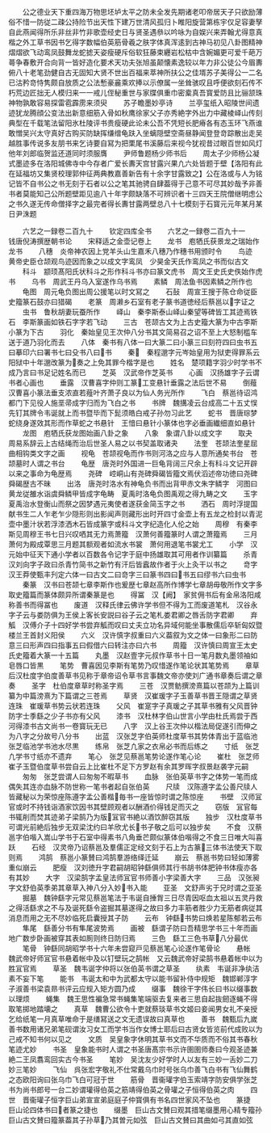 <!-- { "loadSidebar": true } -->
　　公之德业天下重四海万物思坯垆太平之防未全发先期诸老叩帝居天子只欲励薄俗不惜一防従二疎公持险节出天性下建万世清风孤归卜睢阳旋营第栋宇仅足容妻孥自此燕闻得所乐非丝非竹非歌壶经史日与贤圣遇叅以吟咏为自娱兴来弄翰尤得意真楷之外工草书因书乞得字数幅伯英筋骨羲之肤字体真浑逺到古神马初见八卦图精神熠熠欲飞动鸾凤鼓舞龙蛇摅天姿瘦硬斥俗软狂藤束纒岩松枯中含婉媚更可爱千葩万蕚争春敷开合向背一皆好造化要术天功夫张旭虽颠懐素逸较以年力非公徒公今眉夀俯八十老笔劲健自古无固知大贤不世出百福来萃神所扶公之佳壻苏子美得公一二名已沽矜竒恃隽颇自放质之公法慙豪麄乘欢捧以示僚属一坐耸骇叹且呼便欲刻石传不朽荒边匠拙无人模归来一一戒儿侄秘重世与家牒俱重巾密槖真吾寳爱防且比骊颔珠神物孰敢容易探雷雹霹雳来须臾
　　苏子瞻墨妙亭诗
　　兰亭玺纸入昭陵世间遗迹犹龙腾顔公变法出新意细筋入骨如秋鹰徐家父子亦秀絶字外出力中藏棱峄山传刻典型在千载笔法留阳氷杜陵评书贵瘦硬此论未公吾不凭短长肥瘠各有态玉环飞燕谁敢憎吴兴太守真好古购买防缺挥缣缯龟趺入坐螭隠壁空斋昼静闻登登竒踪散出走吴越胜事传说多友朋书来乞诗要自冩为把栗尾书溪藤后来视今犹视昔过眼百世如风灯他年刘郎临贺监还道同时须服膺
　　尹师鲁题杨少师书后
　　周太子少师杨公凝式墨迹多在洛阳城佛寺中今存者广爱长夀天宫甘露兴果凢六处皆题于壁【洛阳有此在延福坊又集贤校理郭仲征两典教嘉善新告有十余字甘露致之】公在洛或与人为铭记皆不自书公之书无刻于石者以公之笔其驰骋自肆葢得于己意不可尽其妙哉予非善书者莫能知己公所题壁距见逾八十年字颇缺落不可辨识者十三四天王院僧继明虑公之书久遂无传命僧择字之最完者得长夀甘露两壁总八十七模刻于石寳元元年某月某日尹洙题





　　六艺之一録卷二百九十
　　钦定四库全书
　　六艺之一録卷二百九十一　　钱唐倪涛撰歴朝书论
　　宋释适之金壶记卷上
　　龙书　庖牺氏获景龙之瑞始作龙书
　　八穗　炎帝神农因上党羊头山生嘉禾八穗乃作穗书用颁时令
　　鸟迹　黄帝史臣仓颉观鸟迹因而象之以成文字鸾凤　少昊金天氏作鸾凤之书而似古文
　　科斗　颛顼髙阳氏状科斗之形作科斗书亦曰篆文虎书　周文王史氏史佚始作虎书
　　乌书　周武王丹乌入室遂作乌书焉
　　素鳞　周法鱼书因素鳞之所作也
　　龟图　周元龟负图出周公援笔以时文冩之
　　石鼔　周宣王搜于陈仓命従臣史籀篆石鼓亦曰猎碣
　　老篆　周濑乡石室有老子篆书道徳经后蔡邕以字证之
　　虫书　鲁秋胡妻玩蚕所作
　　峄山　秦李斯泰山峄山秦望等碑皆工其迹焉铁石　李斯篆画如铁石字字若飞动
　　三古　苍颉古文为上古史籀大篆为中古李斯小篆为下古
　　羽化　秦始皇见王次仲八分书其文简易召之诏不至上大怒制槛车送于道乃羽化而去
　　八体　秦书有八体一曰大篆二曰小篆三曰刻符四曰虫书五曰摹印六曰署书七曰殳书八曰书
　　秦　秦程邈字元岑始皇用为狱吏得罪系云阳狱中十年邈改篆为奏之上免其罪今楷字是也
　　姓名　楚项籍字羽少时学书不成乃言曰书足记姓名而已
　　芝英　汉武帝作芝英书
　　心画　汉扬雄字子云谓书者心画也
　　垂露　汉曹喜字仲则工篆工变悬针垂露之法后世不易
　　倒薤　汉曹喜小篆法垂支浓直若薤叶齐萧子良以为仙人务光所作
　　飞白　蔡邕待诏鸿都门下见役人施垩帚成字归而为飞白之书
　　书牌　魏搆凌云台成高二十五丈悮先钉其牌令韦诞就上而书暨毕而下髭须皓白戒子孙勿习此艺
　　蛇书　晋唐琮梦蛇绕身遂效其形而作草蛇之书悬针　王愔曰悬针小篆体也字必垂画纎细直如悬针
　　龙图　庖牺氏获龙图始画八卦之象
　　八象　象谓八卦以成文字
　　取夬　周易系辞云上古结绳而治后世圣人易之以书契盖取诸夬
　　法奎　苍颉法奎星屈曲相钩类文字之画
　　视龟　苍颉视龟而作书则河洛之应与人意所通矣书台　苍颉墓时人谓之书台
　　龟歴　唐尧时外国进一巨龟背阔三尺余上有科斗文记开辟以来之事命为龟歴焉
　　尧碑　崆峒山有尧碑舜碣皆籀文焉伏滔述帝功徳曰尧碑舜碣歴古不昧
　　出洛　唐尧时洛水有神龟负书而出背甲赤文朱字鳞字　河图曰黄龙従雒水诣虞舜鳞甲皆成字龟畴　夏禹时洛龟负图禹观之得九畴之文
　　玉字　夏禹治水登衡山而祭之因梦遇元夷使者遂获金简玉字之书
　　洒石　周时浮提国献书生二人乍老乍少隠形则出影闻声则藏形出时开四寸金壶上有五龙之检封以青泥壶中墨汁状若浮漆洒木石皆成篆字或科斗文字纪造化人伦之始
　　周穆　有秦李斯见周穆王书七日兴叹哂其无力焉萧籀　汉萧何善籀篆时人谓之萧籀焉
　　三月　萧何为殿成覃思三月题其额观者如流水书裳　萧何用退笔书裳尤工
　　小学　汉元始中征天下通小学者以百数各令记字于庭中扬雄取其可用者作训纂篇
　　杀青　汉刘向字子政曰杀青竹简书之新竹有汗后皆蠧故作者于火上灸干以书之
　　竒字　汉王莽使甄丰刋定六体一曰古文二曰竒字三曰篆书四曰书五曰缪书六曰虫书
　　秦篆　汉书曰苍颉七章李斯作也爰歴七章赵高所作博学七章胡毋敬所作文字多取史籀篇而篆体颇异所谓秦篆是也
　　得冨　汉【阙】　家贫佣书后有金帛洛阳咸称善书而得冨也
　　废道　汉释氏律云佛许学书但不得为工而废道笔札　汉谷永字子云与娄防俱为王侯上客长安説曰谷子云之笔札娄君卿之唇舌防字君卿
　　弃觚　汉傅介子十四好学书尝弃觚而叹曰丈夫立功名异域何能坐事散儒后卒斩匈奴暨楼兰王首封义阳侯
　　六义　汉许慎字叔重曰六义葢叙为文之体一曰象形二曰防意三曰形声四曰指事五曰假借六曰转注亦曰六书
　　周籀　汉许慎曰周宣王太史氏史籀着大篆一十五篇
　　丸墨　汉赵壹字元叔作草书十日一笔月数丸墨领袖如皂唇口皆黒
　　笔势　曹喜因见李斯有笔势乃叹惜遂作笔论状其笔势焉
　　章草　后汉杜度字伯度善草书见称于章帝诏令草书言事魏文帝亦使刘广通书章奏后谓之章奏
　　圣字　杜伯度章草时称圣字焉
　　三苍　汉贾鲂撰滂熹篇以苍颉为上篇训纂为中篇滂熹为下篇谓之三苍焉
　　草贤　汉崔瑗字子玉善草书晋王隠谓之草贤连珠　崔瑗草书势云状若连珠
　　父风　崔寔字子真瑗之子其草书雅有父风晋钟防字士季繇之少子书亦有父风
　　漆书　汉杜林字伯山世言小学由杜氏焉尝于西河得漆书古文尚书一卷寳玩无已
　　八字　汉上谷王次仲以楷法局促遂引而伸之为八字之分故号八分书
　　出蓝　汉张芝字伯英师杜度草书其势体青出于蓝临池　张芝临池学书池水尽黒
　　练帛　张芝凢家之衣帛必书而后练之
　　寸纸　张芝凢学书寸纸亦不遗弃
　　笔心　张芝见蔡邕笔势论遂作笔心论
　　崔杜　张芝师崔子玉暨伯度草书尝自云上比崔杜不足下方罗赵有余其罗晖字叔景赵袭字元嗣
　　匆匆　张芝尝谓人曰匆匆不暇草书
　　血脉　张伯英草书字之体势一笔而成偶失其连亦血脉不防世称一笔书者起自张伯英
　　尺牍　汉陈遵字孟公善尺牍人皆藏秘以为荣惊座陈遵字孟公善楷毎书一座皆惊时谓之陈惊座
　　书壁　汉师冝官或时不持钱诣酒家饮因书其壁顾观者以酬酒价得钱足而灭之
　　窃版　冝官每书辄削而焚其迹弟子梁鹄乃为版冝官书絶以酒饮醉窃其版
　　独步　汉杜度草书可谓光前絶后独步无双梁沈约曰羊欣尤长书子敬之后可以独步矣
　　不食　汉蔡邕字伯喈入嵩山学书于石室中得素书八角垂芒颇似篆体伯喈得之不食三日唯大叫喜跃
　　石经　汉灵帝乃诏蔡邕及羣儒正定经文刻于石上为古篆三体书法使天下取则焉
　　鸿鹄　蔡邕小篆賛曰鸿鹄羣游络绎迁延
　　崩云　蔡邕书势曰轻如薄雾重似崩云
　　肥瘦　汉刘徳升字君嗣胡昭钟繇俱师其行书胡书体肥钟书体瘦亦各有其妙
　　大字　汉梁鹄字孟皇法师冝官书师善小字梁善大字
　　三品　汉张昶字文舒伯英季弟其章草入神八分入妙书入能
　　亚圣　文舒声劣于兄时谓之亚圣
　　掘墓　魏钟繇字元常见蔡邕笔法于韦诞自捶胷三日尽青因呕血太祖以五灵丹救之得活繇求之不与及诞死繇令盗掘其墓遂得之故曰多力丰筋者胜少力无筋者病従其消息而用之无不尽妙临死启囊授其子防
　　云布　钟繇书势曰焕若星陈郁若云布
　　隼尾　繇善分书有隼尾波势焉
　　画被　繇谓子防曰吾精思学书三十年而画地广数步卧画被穿其表如厠则终日防归焉
　　三色　繇工三色书草八分最优
　　笔骨　钟繇同胡昭学书十六年未尝窥戸见蔡邕笔心论遂作笔骨论
　　悬帐　魏武帝好师冝官书悬着帐中及以钉壁玩之鹄帐　又云魏武帝好梁鹄书悬着帐中以为胜冝官焉
　　草圣　魏韦诞字仲将以张伯英书谓之草圣
　　纨素　韦诞非净纨洁素不妄下笔
　　能书　韦诞太和中为武都太守以能书留补侍中规矩　魏邯郸淳字子淑善书梁袁昻书评云应规入矩方圆乃成
　　缀事　魏徐干字伟长曰书以缀事数以理烦
　　蝇集　魏王思性褊急常书蝇集笔端驱去复来者三思自起抜劒逐蝇不得取笔掷地踏壊之
　　真草　魏曹公欲令十吏就蔡琰草书文姬曰妾闻男女礼不亲授乞给纸笔一月真草唯命于是缮冩送之文无遗误故曰真草也
　　善书　魏甄后九嵗善书数用诸兄弟笔砚谓汝习女工而学书当作女博士耶后曰古贤女皆览前代成败以为己戒不知书何以见之
　　文质　吴皇象字休明其草书文而不华质而不俗其书春秋笔迹尤妙
　　书圣　皇象能书时人谓之书圣唐髙宗书示许圉圉师奏曰今观圣迹兼絶二王凤翥鸾回实古今书圣
　　笔妙　吴沈友少好学时人以友有三妙一舌妙二刀妙三笔妙
　　飞仙　呉张宏字敬礼不仕常戴乌巾时号张乌巾善飞白书有飞仙舞鹤之态欧阳询曰张乌巾飞白可冠于世
　　筋骨　晋衞瓘字伯玉索靖字防安俱学张芝书为尚书郎号一台二妙谓瓘得伯英之筋靖得伯英之骨瓘之子恒得伯英之肉
　　四世　晋衞瓘子恒字巨山弟宣宣弟庭庭子仲寳俱有书名四世家风不坠也
　　篆捷　巨山论四体书曰者篆之捷也
　　缀墨　巨山古文賛曰观其措笔缀墨用心精专籀孙　巨山古文賛曰籀篆葢其子孙草乃其曽元如弦　巨山古文賛曰其曲如弓其直如弦
